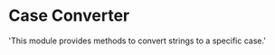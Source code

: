# Case Converter

'This module provides methods to convert strings to a specific case.'

<!--
Now let's explain how to install your package.
First, write 'Install', and make it an H2 header with `##`.
Just under your H2 header, write '`npm install case_converter`'.
Note that plain text will be rendered as a paragraph element, and text wrapped in backticks (`) are inline code.
-->
